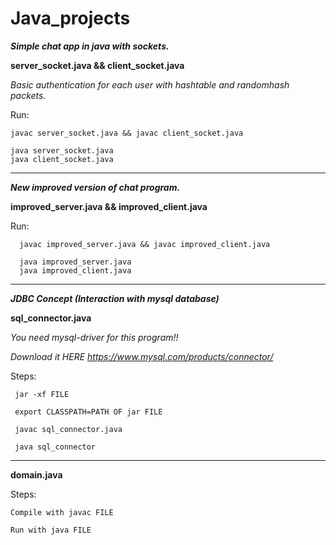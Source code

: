 # Java_projects



***Simple chat app in java with sockets.***

**server_socket.java  && client_socket.java**
 
*Basic authentication for each user with hashtable and randomhash packets.*

  
Run:
   
    javac server_socket.java && javac client_socket.java
    
    java server_socket.java
    java client_socket.java


_________________________________________________________________________________________________________________________________________________________________
   
   
   
 ***New improved version of chat program.***
 
 **improved_server.java && improved_client.java**
 
  Run:
  
      javac improved_server.java && javac improved_client.java
      
      java improved_server.java
      java improved_client.java
  
  
  
_________________________________________________________________________________________________________________________________________________________________



***JDBC Concept (Interaction with mysql database)***

**sql_connector.java**

*You need mysql-driver for this program!!*

*Download it HERE https://www.mysql.com/products/connector/*

Steps:
      
     jar -xf FILE

     export CLASSPATH=PATH OF jar FILE

     javac sql_connector.java

     java sql_connector


__________________________________________________________________________________________________________________________________________________________________


**domain.java**

Steps:

    Compile with javac FILE

    Run with java FILE









